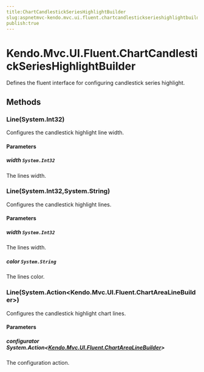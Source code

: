 ```yaml
---
title:ChartCandlestickSeriesHighlightBuilder
slug:aspnetmvc-kendo.mvc.ui.fluent.chartcandlestickserieshighlightbuilder
publish:true
---
```


# Kendo.Mvc.UI.Fluent.ChartCandlestickSeriesHighlightBuilder
Defines the fluent interface for configuring candlestick series highlight.



## Methods

### Line(System.Int32)
Configures the candlestick highlight line width.


#### Parameters

##### width `System.Int32`
The lines width.




### Line(System.Int32,System.String)
Configures the candlestick highlight lines.


#### Parameters

##### width `System.Int32`
The lines width.

##### color `System.String`
The lines color.




### Line(System.Action\<Kendo.Mvc.UI.Fluent.ChartAreaLineBuilder\>)
Configures the candlestick highlight chart lines.


#### Parameters

##### configurator System.Action<[Kendo.Mvc.UI.Fluent.ChartAreaLineBuilder](/api/wrappers/aspnet-mvc/Kendo.Mvc.UI.Fluent/ChartAreaLineBuilder)>
The configuration action.





